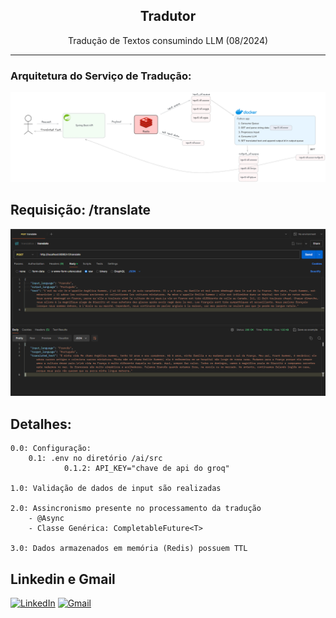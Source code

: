 <h2 align="center"> Tradutor </h2>
<p align="center">Tradução de Textos consumindo LLM (08/2024) </p>

<hr>

### Arquitetura do Serviço de Tradução:
<p align="center">
    <img src="assets/translator-architecture.png" alt="Software Architecture">
</p>


## Requisição: /translate
<p align="center">
    <img src="assets/postman.png" alt="Request">
</p>



## Detalhes:
    0.0: Configuração: 
        0.1: .env no diretório /ai/src
                0.1.2: API_KEY="chave de api do groq" 

    1.0: Validação de dados de input são realizadas

    2.0: Assincronismo presente no processamento da tradução
        - @Async
        - Classe Genérica: CompletableFuture<T>

    3.0: Dados armazenados em memória (Redis) possuem TTL

## Linkedin e Gmail
<p align="center">

[![LinkedIn](https://img.shields.io/badge/linkedin-%230077B5.svg?style=for-the-badge&logo=linkedin&logoColor=white)](https://linkedin.com/in/reidner-adnan-b19377210) 	[![Gmail](https://img.shields.io/badge/Gmail-D14836?style=for-the-badge&logo=gmail&logoColor=white)](mailto:rdn.adn00@gmail.com)

</p>



